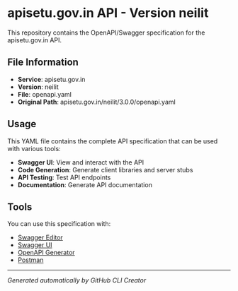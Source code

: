 # apisetu.gov.in API - Version neilit

This repository contains the OpenAPI/Swagger specification for the apisetu.gov.in API.

## File Information

- **Service**: apisetu.gov.in
- **Version**: neilit
- **File**: openapi.yaml
- **Original Path**: apisetu.gov.in/neilit/3.0.0/openapi.yaml

## Usage

This YAML file contains the complete API specification that can be used with various tools:

- **Swagger UI**: View and interact with the API
- **Code Generation**: Generate client libraries and server stubs
- **API Testing**: Test API endpoints
- **Documentation**: Generate API documentation

## Tools

You can use this specification with:

- [Swagger Editor](https://editor.swagger.io/)
- [Swagger UI](https://swagger.io/tools/swagger-ui/)
- [OpenAPI Generator](https://openapi-generator.tech/)
- [Postman](https://www.postman.com/)

---

*Generated automatically by GitHub CLI Creator*
